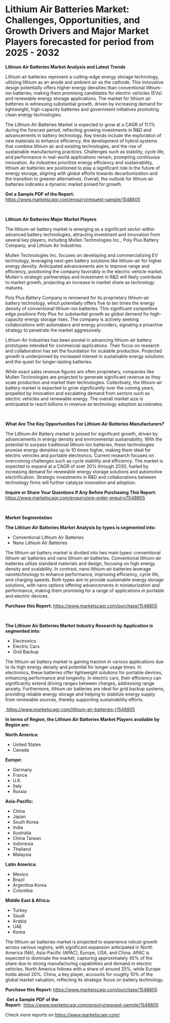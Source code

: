 <p><h1>Lithium Air Batteries Market: Challenges, Opportunities, and Growth Drivers and Major Market Players forecasted for period from 2025 - 2032</h1></p><p><strong>Lithium Air Batteries Market Analysis and Latest Trends</strong></p>
<p><p>Lithium air batteries represent a cutting-edge energy storage technology, utilizing lithium as an anode and ambient air as the cathode. This innovative design potentially offers higher energy densities than conventional lithium-ion batteries, making them promising candidates for electric vehicles (EVs) and renewable energy storage applications. The market for lithium air batteries is witnessing substantial growth, driven by increasing demand for lightweight, high-capacity batteries and government initiatives promoting clean energy technologies.</p><p>The Lithium Air Batteries Market is expected to grow at a CAGR of 11.1% during the forecast period, reflecting growing investments in R&D and advancements in battery technology. Key trends include the exploration of new materials to enhance efficiency, the development of hybrid systems that combine lithium air and existing technologies, and the rise of sustainable manufacturing practices. Challenges such as stability, cycle life, and performance in real-world applications remain, prompting continuous innovation. As industries prioritize energy efficiency and sustainability, lithium air batteries are positioned to play a significant role in the future of energy storage, aligning with global efforts towards decarbonization and the transition to greener alternatives. Overall, the outlook for lithium air batteries indicates a dynamic market poised for growth.</p></p>
<p><strong>Get a Sample PDF of the Report:&nbsp;</strong> <a href="https://www.marketscagr.com/enquiry/request-sample/1548805?utm_campaign=2447&utm_medium=2&utm_source=Github&utm_content=ia&utm_term=11022025&utm_id=lithium-air-batteries">https://www.marketscagr.com/enquiry/request-sample/1548805</a></p>
<p>&nbsp;</p>
<p><strong>Lithium Air Batteries Major Market Players</strong></p>
<p><p>The lithium-air battery market is emerging as a significant sector within advanced battery technologies, attracting investment and innovation from several key players, including Mullen Technologies Inc., Poly Plus Battery Company, and Lithium Air Industries.</p><p>Mullen Technologies Inc. focuses on developing and commercializing EV technology, leveraging next-gen battery solutions like lithium-air for higher energy density. Anticipated advancements aim to improve range and efficiency, positioning the company favorably in the electric vehicle market. Mullen's strategic partnerships and investment in R&D will likely contribute to market growth, projecting an increase in market share as technology matures.</p><p>Poly Plus Battery Company is renowned for its proprietary lithium-air battery technology, which potentially offers five to ten times the energy density of conventional lithium-ion batteries. This significant competitive edge positions Poly Plus for substantial growth as global demand for high-capacity energy storage rises. The company is actively seeking collaborations with automakers and energy providers, signaling a proactive strategy to penetrate the market aggressively.</p><p>Lithium Air Industries has been pivotal in advancing lithium-air battery prototypes intended for commercial applications. Their focus on research and collaboration has set the foundation for scalable production. Projected growth is underpinned by increased interest in sustainable energy solutions and the quest for longer-lasting batteries.</p><p>While exact sales revenue figures are often proprietary, companies like Mullen Technologies are projected to generate significant revenue as they scale production and market their technologies. Collectively, the lithium-air battery market is expected to grow significantly over the coming years, propelled by innovation and escalating demand from sectors such as electric vehicles and renewable energy. The overall market size is anticipated to reach billions in revenue as technology adoption accelerates.</p></p>
<p>&nbsp;</p>
<p><strong>What Are The Key Opportunities For Lithium Air Batteries Manufacturers?</strong></p>
<p><p>The Lithium-Air Battery market is poised for significant growth, driven by advancements in energy density and environmental sustainability. With the potential to surpass traditional lithium-ion batteries, these technologies promise energy densities up to 10 times higher, making them ideal for electric vehicles and portable electronics. Current research focuses on overcoming challenges such as cycle stability and efficiency. The market is expected to expand at a CAGR of over 20% through 2030, fueled by increasing demand for renewable energy storage solutions and automotive electrification. Strategic investments in R&D and collaborations between technology firms will further catalyze innovation and adoption.</p></p>
<p><strong>Inquire or Share Your Questions If Any Before Purchasing This Report:</strong> <a href="https://www.marketscagr.com/enquiry/pre-order-enquiry/1548805?utm_campaign=2447&utm_medium=2&utm_source=Github&utm_content=ia&utm_term=11022025&utm_id=lithium-air-batteries">https://www.marketscagr.com/enquiry/pre-order-enquiry/1548805</a></p>
<p>&nbsp;</p>
<p><strong>Market Segmentation</strong></p>
<p><strong>The Lithium Air Batteries Market Analysis by types is segmented into:</strong></p>
<p><ul><li>Conventional Lithium Air Batteries</li><li>Nano Lithium Air Batteries</li></ul></p>
<p><p>The lithium-air battery market is divided into two main types: conventional lithium-air batteries and nano lithium-air batteries. Conventional lithium-air batteries utilize standard materials and design, focusing on high energy density and scalability. In contrast, nano lithium-air batteries leverage nanotechnology to enhance performance, improving efficiency, cycle life, and charging speeds. Both types aim to provide sustainable energy storage solutions, with nano options offering advancements in miniaturization and performance, making them promising for a range of applications in portable and electric devices.</p></p>
<p><strong>Purchase this Report:&nbsp;</strong><a href="https://www.marketscagr.com/purchase/1548805?utm_campaign=2447&utm_medium=2&utm_source=Github&utm_content=ia&utm_term=11022025&utm_id=lithium-air-batteries">https://www.marketscagr.com/purchase/1548805</a></p>
<p>&nbsp;</p>
<p><strong>The Lithium Air Batteries Market Industry Research by Application is segmented into:</strong></p>
<p><ul><li>Electronics</li><li>Electric Cars</li><li>Grid Backup</li></ul></p>
<p><p>The lithium-air battery market is gaining traction in various applications due to its high energy density and potential for longer usage times. In electronics, these batteries offer lightweight solutions for portable devices, enhancing performance and longevity. In electric cars, their efficiency can significantly extend driving ranges between charges, addressing range anxiety. Furthermore, lithium-air batteries are ideal for grid backup systems, providing reliable energy storage and helping to stabilize energy supply from renewable sources, thereby supporting sustainability efforts.</p></p>
<p><a href="https://www.marketscagr.com/lithium-air-batteries-r1548805?utm_campaign=2447&utm_medium=2&utm_source=Github&utm_content=ia&utm_term=11022025&utm_id=lithium-air-batteries">&nbsp;https://www.marketscagr.com/lithium-air-batteries-r1548805</a></p>
<p><strong>In terms of Region, the Lithium Air Batteries Market Players available by Region are:</strong></p>
<p>
    <p> <strong> North America: </strong>
        <ul>
            <li>United States</li>
            <li>Canada</li>
        </ul>
        </p> 
    <p> <strong> Europe: </strong>
        <ul>
            <li>Germany</li>
            <li>France</li>
            <li>U.K.</li>
            <li>Italy</li>
            <li>Russia</li>
        </ul>
        </p> 
    <p> <strong> Asia-Pacific: </strong>
        <ul>
            <li>China</li>
            <li>Japan</li>
            <li>South Korea</li>
            <li>India</li>
            <li>Australia</li>
            <li>China Taiwan</li>
            <li>Indonesia</li>
            <li>Thailand</li>
            <li>Malaysia</li>
        </ul>
        </p> 
    <p> <strong> Latin America: </strong>
        <ul>
            <li>Mexico</li>
            <li>Brazil</li>
            <li>Argentina Korea</li>
            <li>Colombia</li>
        </ul>
        </p> 
    <p> <strong> Middle East & Africa: </strong>
        <ul>
            <li>Turkey</li>
            <li>Saudi</li>
            <li>Arabia</li>
            <li>UAE</li>
            <li>Korea</li>
        </ul>
    </p>
    </p>
<p><p>The lithium-air batteries market is projected to experience robust growth across various regions, with significant expansion anticipated in North America (NA), Asia-Pacific (APAC), Europe, USA, and China. APAC is expected to dominate the market, capturing approximately 45% of the share due to strong manufacturing capabilities and demand in electric vehicles. North America follows with a share of around 25%, while Europe holds about 20%. China, a key player, accounts for roughly 10% of the global market valuation, reflecting its strategic focus on battery technology.</p></p>
<p><strong>Purchase this Report: </strong><a href="https://www.marketscagr.com/purchase/1548805?utm_campaign=2447&utm_medium=2&utm_source=Github&utm_content=ia&utm_term=11022025&utm_id=lithium-air-batteries">https://www.marketscagr.com/purchase/1548805</a></p>
<p>&nbsp;<strong>Get a Sample PDF of the Report:&nbsp;&nbsp;</strong><a href="https://www.marketscagr.com/enquiry/request-sample/1548805?utm_campaign=2447&utm_medium=2&utm_source=Github&utm_content=ia&utm_term=11022025&utm_id=lithium-air-batteries">https://www.marketscagr.com/enquiry/request-sample/1548805</a></p>
<p><strong></strong></p>
<p>Check more reports on <a href="https://www.marketscagr.com/?utm_campaign=2447&utm_medium=2&utm_source=Github&utm_content=ia&utm_term=11022025&utm_id=lithium-air-batteries">https://www.marketscagr.com/</a></p>